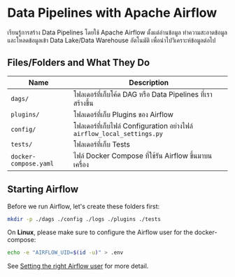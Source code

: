 # Data Pipelines with Apache Airflow

เรียนรู้การสร้าง Data Pipelines โดยใช้ Apache Airflow ตั้งแต่อ่านข้อมูล ทำความสะอาดข้อมูล
และโหลดข้อมูลเข้า Data Lake/Data Warehouse อัตโนมัติ เพื่อนำไปวิเคราะห์ข้อมูลต่อไป

## Files/Folders and What They Do

| Name | Description |
| - | - |
| `dags/` | โฟลเดอร์ที่เก็บโค้ด DAG หรือ Data Pipelines ที่เราสร้างขึ้น |
| `plugins/` | โฟลเดอร์ที่เก็บ Plugins ของ Airflow |
| `config/` | โฟลเดอร์ที่เก็บไฟล์ Configuration อย่างไฟล์ `airflow_local_settings.py` |
| `tests/` | โฟลเดอร์ที่เก็บ Tests |
| `docker-compose.yaml` | ไฟล์ Docker Compose ที่ใช้รัน Airflow ขึ้นมาบนเครื่อง |

## Starting Airflow

Before we run Airflow, let's create these folders first:

```sh
mkdir -p ./dags ./config ./logs ./plugins ./tests
```

On **Linux**, please make sure to configure the Airflow user for the docker-compose:

```sh
echo -e "AIRFLOW_UID=$(id -u)" > .env
```

See [Setting the right Airflow
user](https://airflow.apache.org/docs/apache-airflow/stable/howto/docker-compose/index.html#setting-the-right-airflow-user)
for more detail.
